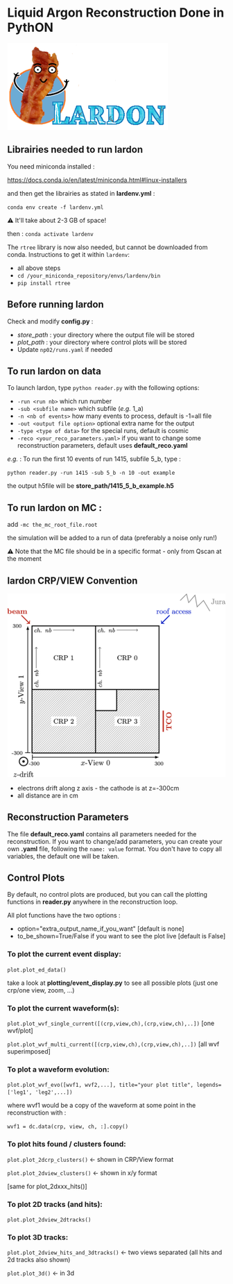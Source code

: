 # Liquid Argon Reconstruction Done in PythON
![Logo](figs/lardon_logo_text.png)


## Librairies needed to run lardon
You need miniconda installed :

https://docs.conda.io/en/latest/miniconda.html#linux-installers

and then get the librairies as stated in **lardenv.yml** :

`conda env create -f lardenv.yml`

 :warning: It'll take about 2-3 GB of space!

then : `conda activate lardenv`

The `rtree` library is now also needed, but cannot be downloaded from conda. 
Instructions to get it within `lardenv`:
* all above steps
* `cd /your_miniconda_repository/envs/lardenv/bin`
* `pip install rtree`
 
## Before running lardon
Check and modify **config.py** :
* *store_path* : your directory where the output file will be stored
* *plot_path*  : your directory where control plots will be stored
* Update `np02/runs.yaml` if needed


## To run lardon on data
To launch lardon, type `python reader.py` with the following options:
* `-run <run nb>` which run number
* `-sub <subfile name>` which subfile (*e.g.* 1_a)
* `-n <nb of events>` how many events to process, default is -1=all file
* `-out <output file option>` optional extra name for the output
* `-type <type of data>` for the special runs, default is cosmic
* `-reco <your_reco_parameters.yaml>` if you want to change some reconstruction parameters, default uses **default_reco.yaml**


*e.g.* : To run the first 10 events of run 1415, subfile 5_b, type :

`python reader.py -run 1415 -sub 5_b -n 10 -out example`

the output h5file will be **store_path/1415_5_b_example.h5**

## To run lardon on MC : 
add `-mc the_mc_root_file.root`

the simulation will be added to a run of data (preferably a noise only run!)

:warning: Note that the MC file should be in a specific format - only from Qscan at the moment


## lardon CRP/VIEW Convention
![convention](figs/lardon_convention.png)

* electrons drift along z axis - the cathode is at z=-300cm
* all distance are in cm

## Reconstruction Parameters
The file **default_reco.yaml** contains all parameters needed for the reconstruction. If you want to change/add parameters, you can create your own **.yaml** file, following the `name: value` format. You don't have to copy all variables, the default one will be taken. 

## Control Plots
By default, no control plots are produced, but you can call the plotting functions in **reader.py** anywhere in the reconstruction loop.


All plot functions have the two options :
* option="extra_output_name_if_you_want" [default is none] 
* to_be_shown=True/False if you want to see the plot live [default is False]

### To plot the current event display:
`plot.plot_ed_data()`

take a look at **plotting/event_display.py** to see all possible plots (just one crp/one view, zoom, ...)

### To plot the current waveform(s):
`plot.plot_wvf_single_current([(crp,view,ch),(crp,view,ch),..])` [one wvf/plot]

`plot.plot_wvf_multi_current([(crp,view,ch),(crp,view,ch),..])` [all wvf superimposed]

### To plot a waveform evolution: 
`plot.plot_wvf_evo([wvf1, wvf2,...], title="your plot title", legends=['leg1', 'leg2',...])`

where wvf1 would be a copy of the waveform at some point in the reconstruction with :

`wvf1 = dc.data(crp, view, ch, :].copy()`

### To plot hits found / clusters found:
`plot.plot_2dcrp_clusters()` <- shown in CRP/View format

`plot.plot_2dview_clusters()` <- shown in x/y format

[same for plot_2dxxx_hits()]

### To plot 2D tracks (and hits):
`plot.plot_2dview_2dtracks()` 

### To plot 3D tracks:
`plot.plot_2dview_hits_and_3dtracks()` <- two views separated (all hits and 2d tracks also shown)

`plot.plot_3d()` <- in 3d 

